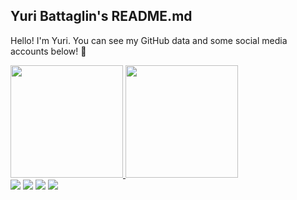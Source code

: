 ## Yuri Battaglin's README.md

Hello! I'm Yuri. You can see my GitHub data and some social media accounts below! 🦥

 <div>
  <a href="https://github.com/YuriBattaglin">
  <img height="180em" src="https://github-readme-stats.vercel.app/api?username=YuriBattaglin&show_icons=true&theme=gotham&include_all_commits=true&count_private=true"/>
  <img height="180em" src="https://github-readme-stats.vercel.app/api/top-langs/?username=YuriBattaglin&layout=compact&langs_count=7&theme=gotham"/>
 
<div> 
  <a href="https://www.linkedin.com/in/yuribattaglin" target="_blank"><img src="https://img.shields.io/badge/-Linkedin-0A66C2?style=for-the-badge&logo=linkedin&logoColor=white" target="_blank"></a>
  <a href = "mailto:yuribattaglin@hotmail.com"><img src="https://img.shields.io/badge/-Gmail-%23333?style=for-the-badge&logo=gmail&logoColor=white" target="_blank"></a>
  <a href="https://instagram.com/yuribattaglin" target="_blank"><img src="https://img.shields.io/badge/-Instagram-%23E4405F?style=for-the-badge&logo=instagram&logoColor=white" target="_blank"></a>
  <a href="https://www.twitch.tv/yurinbt" target="_blank"><img src="https://img.shields.io/badge/Twitch-9146FF?style=for-the-badge&logo=twitch&logoColor=white" target="_blank"></a>
